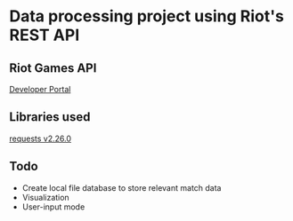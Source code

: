 # Data processing project using Riot's REST API

## Riot Games API
[Developer Portal](https://developer.riotgames.com/apis)

## Libraries used
  [requests v2.26.0](https://docs.python-requests.org/en/master/)
    
    
## Todo
  - Create local file database to store relevant match data
  - Visualization
  - User-input mode
  
